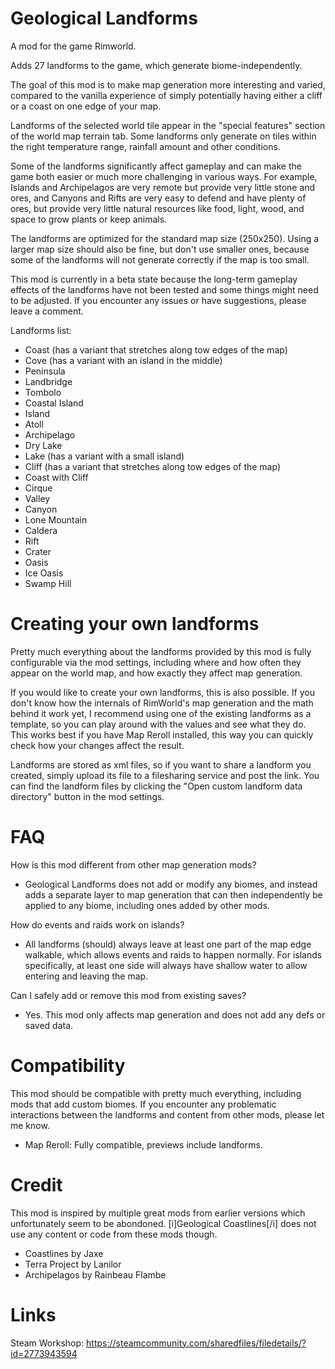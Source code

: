 
# Geological Landforms

A mod for the game Rimworld.

Adds 27 landforms to the game, which generate biome-independently.

The goal of this mod is to make map generation more interesting and varied, compared to the vanilla experience of  simply potentially having either a cliff or a coast on one edge of your map.

Landforms of the selected world tile appear in the "special features" section of the world map terrain tab. Some landforms only generate on tiles within the right temperature range, rainfall amount and other conditions.

Some of the landforms significantly affect gameplay and can make the game both easier or much more challenging in various ways. For example, Islands and Archipelagos are very remote but provide very little stone and ores, and Canyons and Rifts are very easy to defend and have plenty of ores, but provide very little natural resources like food, light, wood, and space to grow plants or keep animals.

The landforms are optimized for the standard map size (250x250). Using a larger map size should also be fine, but don't use smaller ones, because some of the landforms will not generate correctly if the map is too small.

This mod is currently in a beta state because the long-term gameplay effects of the landforms have not been tested and some things might need to be adjusted. If you encounter any issues or have suggestions, please leave a comment.

Landforms list:
- Coast (has a variant that stretches along tow edges of the map)
- Cove (has a variant with an island in the middle)
- Peninsula
- Landbridge
- Tombolo
- Coastal Island
- Island
- Atoll
- Archipelago
- Dry Lake
- Lake (has a variant with a small island)
- Cliff (has a variant that stretches along tow edges of the map)
- Coast with Cliff
- Cirque
- Valley
- Canyon
- Lone Mountain
- Caldera
- Rift
- Crater
- Oasis
- Ice Oasis
- Swamp Hill


# Creating your own landforms

Pretty much everything about the landforms provided by this mod is fully configurable via the mod settings, including where and how often they appear on the world map, and how exactly they affect map generation.

If you would like to create your own landforms, this is also possible. If you don't know how the internals of RimWorld's map generation and the math behind it work yet, I recommend using one of the existing landforms as a template, so you can play around with the values and see what they do. This works best if you have Map Reroll installed, this way you can quickly check how your changes affect the result.

Landforms are stored as xml files, so if you want to share a landform you created, simply upload its file to a filesharing service and post the link. You can find the landform files by clicking the "Open custom landform data directory" button in the mod settings.


# FAQ

How is this mod different from other map generation mods?
- Geological Landforms does not add or modify any biomes, and instead adds a separate layer to map generation that can then independently be applied to any biome, including ones added by other mods.


How do events and raids work on islands?
- All landforms (should) always leave at least one part of the map edge walkable, which allows events and raids to happen normally. For islands specifically, at least one side will always have shallow water to allow entering and leaving the map.


Can I safely add or remove this mod from existing saves?
- Yes. This mod only affects map generation and does not add any defs or saved data.


# Compatibility

This mod should be compatible with pretty much everything, including mods that add custom biomes. If you encounter any problematic interactions between the landforms and content from other mods, please let me know.

- Map Reroll: Fully compatible, previews include landforms.


# Credit

This mod is inspired by multiple great mods from earlier versions which unfortunately seem to be abondoned. [i]Geological Coastlines[/i] does not use any content or code from these mods though.

- Coastlines by Jaxe
- Terra Project by Lanilor
- Archipelagos by Rainbeau Flambe

# Links

Steam Workshop:
https://steamcommunity.com/sharedfiles/filedetails/?id=2773943594

